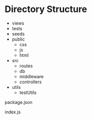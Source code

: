 # Directory Structure

- views
- tests
- seeds
- public
    - css
    - js
    - html
- src
    - routes
    - db
    - middleware
    - controllers
- utils
    - testUtils

package.json

index.js